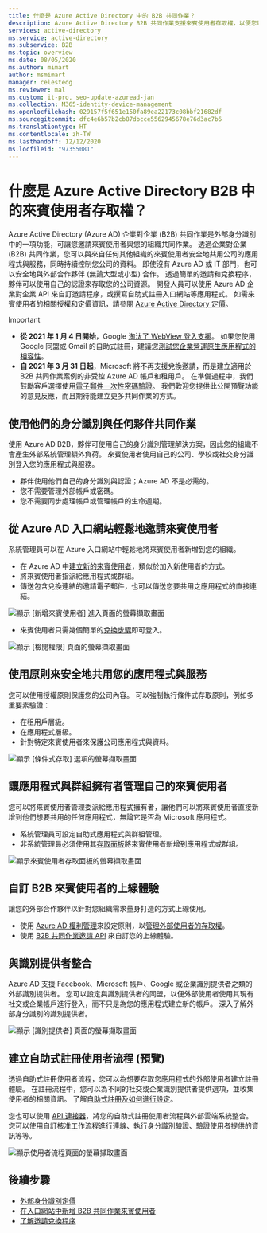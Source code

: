 ```yaml
---
title: 什麼是 Azure Active Directory 中的 B2B 共同作業？
description: Azure Active Directory B2B 共同作業支援來賓使用者存取權，以便您可以安全地共用資源，並與外部夥伴共同作業。
services: active-directory
ms.service: active-directory
ms.subservice: B2B
ms.topic: overview
ms.date: 08/05/2020
ms.author: mimart
author: msmimart
manager: celestedg
ms.reviewer: mal
ms.custom: it-pro, seo-update-azuread-jan
ms.collection: M365-identity-device-management
ms.openlocfilehash: 029157f5f651e150fa89ea22173c08bbf21682df
ms.sourcegitcommit: dfc4e6b57b2cb87dbcce5562945678e76d3ac7b6
ms.translationtype: HT
ms.contentlocale: zh-TW
ms.lasthandoff: 12/12/2020
ms.locfileid: "97355081"
---
```

# <a name="what-is-guest-user-access-in-azure-active-directory-b2b"></a>什麼是 Azure Active Directory B2B 中的來賓使用者存取權？

Azure Active Directory (Azure AD) 企業對企業 (B2B) 共同作業是外部身分識別中的一項功能，可讓您邀請來賓使用者與您的組織共同作業。 透過企業對企業 (B2B) 共同作業，您可以與來自任何其他組織的來賓使用者安全地共用公司的應用程式與服務，同時持續控制您公司的資料。 即使沒有 Azure AD 或 IT 部門，也可以安全地與外部合作夥伴 (無論大型或小型) 合作。 透過簡單的邀請和兌換程序，夥伴可以使用自己的認證來存取您的公司資源。 開發人員可以使用 Azure AD 企業對企業 API 來自訂邀請程序，或撰寫自助式註冊入口網站等應用程式。 如需來賓使用者的相關授權和定價資訊，請參閱 [Azure Active Directory 定價](https://azure.microsoft.com/pricing/details/active-directory/)。  

> [!IMPORTANT]
> - **從 2021 年 1 月 4 日開始**，Google [淘汰了 WebView 登入支援](https://developers.googleblog.com/2020/08/guidance-for-our-effort-to-block-less-secure-browser-and-apps.html)。 如果您使用 Google 同盟或 Gmail 的自助式註冊，建議您[測試您企業營運原生應用程式的相容性](google-federation.md#deprecation-of-webview-sign-in-support)。
> - **自 2021 年 3 月 31 日起**，Microsoft 將不再支援兌換邀請，而是建立適用於 B2B 共同作業案例的非受控 Azure AD 帳戶和租用戶。 在準備過程中，我們鼓勵客戶選擇使用[電子郵件一次性密碼驗證](one-time-passcode.md)。 我們歡迎您提供此公開預覽功能的意見反應，而且期待能建立更多共同作業的方式。

## <a name="collaborate-with-any-partner-using-their-identities"></a>使用他們的身分識別與任何夥伴共同作業

使用 Azure AD B2B，夥伴可使用自己的身分識別管理解決方案，因此您的組織不會產生外部系統管理額外負荷。 來賓使用者使用自己的公司、學校或社交身分識別登入您的應用程式與服務。

- 夥伴使用他們自己的身分識別與認證；Azure AD 不是必需的。
- 您不需要管理外部帳戶或密碼。
- 您不需要同步處理帳戶或管理帳戶的生命週期。  

## <a name="easily-invite-guest-users-from-the-azure-ad-portal"></a>從 Azure AD 入口網站輕鬆地邀請來賓使用者

系統管理員可以在 Azure 入口網站中輕鬆地將來賓使用者新增到您的組織。

- 在 Azure AD 中[建立新的來賓使用者](b2b-quickstart-add-guest-users-portal.md)，類似於加入新使用者的方式。
- 將來賓使用者指派給應用程式或群組。
- 傳送包含兌換連結的邀請電子郵件，也可以傳送您要共用之應用程式的直接連結。

![顯示 [新增來賓使用者] 進入頁面的螢幕擷取畫面](media/what-is-b2b/add-a-b2b-user-to-azure-portal.png)

- 來賓使用者只需幾個簡單的[兌換步驟](redemption-experience.md)即可登入。

![顯示 [檢閱權限] 頁面的螢幕擷取畫面](media/what-is-b2b/consentscreen.png)


## <a name="use-policies-to-securely-share-your-apps-and-services"></a>使用原則來安全地共用您的應用程式與服務

您可以使用授權原則保護您的公司內容。 可以強制執行條件式存取原則，例如多重要素驗證：

- 在租用戶層級。
- 在應用程式層級。
- 針對特定來賓使用者來保護公司應用程式與資料。

![顯示 [條件式存取] 選項的螢幕擷取畫面](media/what-is-b2b/tutorial-mfa-policy-2.png)



## <a name="let-application-and-group-owners-manage-their-own-guest-users"></a>讓應用程式與群組擁有者管理自己的來賓使用者

您可以將來賓使用者管理委派給應用程式擁有者，讓他們可以將來賓使用者直接新增到他們想要共用的任何應用程式，無論它是否為 Microsoft 應用程式。

- 系統管理員可設定自助式應用程式與群組管理。
- 非系統管理員必須使用其[存取面板](https://myapps.microsoft.com)將來賓使用者新增到應用程式或群組。

![顯示來賓使用者存取面板的螢幕擷取畫面](media/what-is-b2b/access-panel-manage-app.png)

## <a name="customize-the-onboarding-experience-for-b2b-guest-users"></a>自訂 B2B 來賓使用者的上線體驗

讓您的外部合作夥伴以針對您組織需求量身打造的方式上線使用。

- 使用 [Azure AD 權利管理](../governance/entitlement-management-overview.md)來設定原則，以[管理外部使用者的存取權](../governance/entitlement-management-external-users.md#how-access-works-for-external-users)。
- 使用 [B2B 共同作業邀請 API](/graph/api/resources/invitation) 來自訂您的上線體驗。

## <a name="integrate-with-identity-providers"></a>與識別提供者整合

Azure AD 支援 Facebook、Microsoft 帳戶、Google 或企業識別提供者之類的外部識別提供者。 您可以設定與識別提供者的同盟，以便外部使用者使用其現有社交或企業帳戶進行登入，而不只是為您的應用程式建立新的帳戶。 深入了解外部身分識別的識別提供者。

![顯示 [識別提供者] 頁面的螢幕擷取畫面](media/what-is-b2b/identity-providers.png)


## <a name="create-a-self-service-sign-up-user-flow-preview"></a>建立自助式註冊使用者流程 (預覽)

透過自助式註冊使用者流程，您可以為想要存取您應用程式的外部使用者建立註冊體驗。 在註冊流程中，您可以為不同的社交或企業識別提供者提供選項，並收集使用者的相關資訊。 了解[自助式註冊及如何進行設定](self-service-sign-up-overview.md)。

您也可以使用 [API 連接器](api-connectors-overview.md)，將您的自助式註冊使用者流程與外部雲端系統整合。 您可以使用自訂核准工作流程進行連線、執行身分識別驗證、驗證使用者提供的資訊等等。

![顯示使用者流程頁面的螢幕擷取畫面](media/what-is-b2b/self-service-sign-up-user-flow-overview.png)
<!--TODO: Add screenshot with API connectors -->

## <a name="next-steps"></a>後續步驟

- [外部身分識別定價](external-identities-pricing.md)
- [在入口網站中新增 B2B 共同作業來賓使用者](add-users-administrator.md)
- [了解邀請兌換程序](redemption-experience.md)